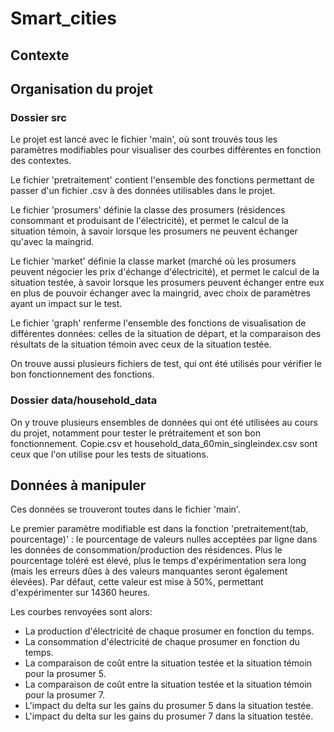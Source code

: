 
# Smart_cities

## Contexte



## Organisation du projet
### Dossier src 
Le projet est lancé avec le fichier 'main', où sont trouvés tous les paramètres modifiables pour visualiser des courbes différentes en fonction des contextes.

Le fichier 'pretraitement' contient l'ensemble des fonctions permettant de passer d'un fichier .csv à des données utilisables dans le projet.

Le fichier 'prosumers' définie la classe des prosumers (résidences consommant et produisant de l'électricité), et permet le calcul de la situation témoin, à savoir lorsque les prosumers ne peuvent échanger qu'avec la maingrid.

Le fichier 'market' définie la classe market (marché où les prosumers peuvent négocier les prix d'échange d'électricité), et permet le calcul de la situation testée, à savoir lorsque les prosumers peuvent échanger entre eux en plus de pouvoir échanger avec la maingrid, avec choix de paramètres ayant un impact sur le test.

Le fichier 'graph' renferme l'ensemble des fonctions de visualisation de différentes données: celles de la situation de départ, et la comparaison des résultats de la situation témoin avec ceux de la situation testée.

On trouve aussi plusieurs fichiers de test, qui ont été utilisés pour vérifier le bon fonctionnement des fonctions.

### Dossier data/household_data
On y trouve plusieurs ensembles de données qui ont été utilisées au cours du projet, notamment pour tester le prétraitement et son bon fonctionnement.  Copie.csv et household_data_60min_singleindex.csv sont ceux que l'on utilise pour les tests de situations.



## Données à manipuler
Ces données se trouveront toutes dans le fichier 'main'. 

Le premier paramètre modifiable est dans la fonction 'pretraitement(tab, pourcentage)' : le pourcentage de valeurs nulles acceptées par ligne dans les données de consommation/production des résidences. Plus le pourcentage toléré est élevé, plus le temps d'expérimentation sera long (mais les erreurs dûes à des valeurs manquantes seront également élevées). Par défaut, cette valeur est mise à 50%, permettant d'expérimenter sur 14360 heures.

Les courbes renvoyées sont alors:
- La production d'électricité de chaque prosumer en fonction du temps.
- La consommation d'électricité de chaque prosumer en fonction du temps.
- La comparaison de coût entre la situation testée et la situation témoin pour la prosumer 5.
- La comparaison de coût entre la situation testée et la situation témoin pour la prosumer 7.
- L'impact du delta sur les gains du prosumer 5 dans la situation testée. 
- L'impact du delta sur les gains du prosumer 7 dans la situation testée.